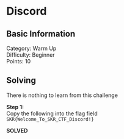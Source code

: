 # Discord

## Basic Information
Category: Warm Up  
Difficulty: Beginner  
Points: 10  

## Solving
There is nothing to learn from this challenge  
  
**Step 1:**  
Copy the following into the flag field  
```SKR{Welcome_To_SKR_CTF_Discord!}``` 

**SOLVED**
